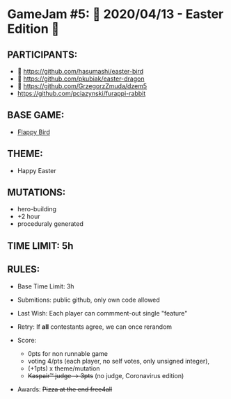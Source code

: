 # GameJam #5: :hatching_chick: 2020/04/13 - Easter Edition :hatching_chick: #

## PARTICIPANTS: ##
- :1st_place_medal: https://github.com/hasumashi/easter-bird
- :2nd_place_medal: https://github.com/pkubiak/easter-dragon
- :3rd_place_medal: https://github.com/GrzegorzZmuda/dzem5
- https://github.com/pciazynski/furappi-rabbit

## BASE GAME: ##
- [Flappy Bird](https://flappybird.io/)
   
## THEME: ##
- Happy Easter

## MUTATIONS: ##
- hero-building
- +2 hour
- proceduraly generated

## TIME LIMIT: 5h ##

## RULES: ##
- Base Time Limit: 3h
- Submitions: public github, only own code allowed
- Last Wish: Each player can commment-out single "feature"
- Retry: If **all** contestants agree, we can once rerandom
   
- Score:
   - 0pts for non runnable game
   - voting 4/pts (each player, no self votes, only unsigned integer),
   - (+1pts) x theme/mutation
   - ~~Kaspair™ judge -> 3pts~~ (no judge, Coronavirus edition)

- Awards: ~~Pizza at the end free4all~~
   
